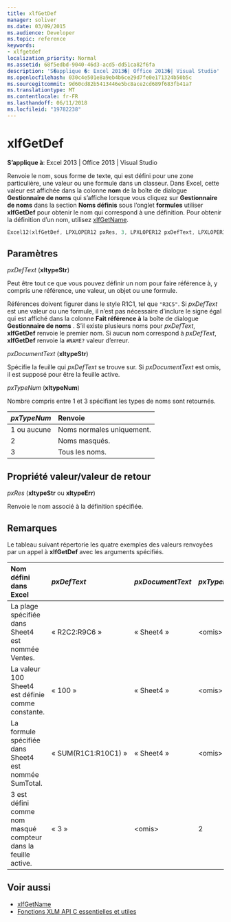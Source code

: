 ```yaml
---
title: xlfGetDef
manager: soliver
ms.date: 03/09/2015
ms.audience: Developer
ms.topic: reference
keywords:
- xlfgetdef
localization_priority: Normal
ms.assetid: 68f5edbd-9040-46d3-acd5-dd51ca82f6fa
description: 'S�applique �: Excel 2013�| Office 2013�| Visual Studio'
ms.openlocfilehash: 030c4e501e8a9eb4b6ce29d7fe0e171324b50b5c
ms.sourcegitcommit: 9d60cd82b5413446e5bc8ace2cd689f683fb41a7
ms.translationtype: MT
ms.contentlocale: fr-FR
ms.lasthandoff: 06/11/2018
ms.locfileid: "19782238"
---
```

# <a name="xlfgetdef"></a>xlfGetDef

**S’applique à**: Excel 2013 | Office 2013 | Visual Studio 
  
Renvoie le nom, sous forme de texte, qui est défini pour une zone particulière, une valeur ou une formule dans un classeur. Dans Excel, cette valeur est affichée dans la colonne **nom** de la boîte de dialogue **Gestionnaire de noms** qui s’affiche lorsque vous cliquez sur **Gestionnaire de noms** dans la section **Noms définis** sous l’onglet **formules** utiliser **xlfGetDef** pour obtenir le nom qui correspond à une définition. Pour obtenir la définition d’un nom, utilisez [xlfGetName](xlfgetname.md).
  
```cpp
Excel12(xlfGetDef, LPXLOPER12 pxRes, 3, LPXLOPER12 pxDefText, LPXLOPER12 pxDocumentText, LPXLOPER12 pxTypeNum);
```

## <a name="parameters"></a>Paramètres

_pxDefText_ (**xltypeStr**)
  
Peut être tout ce que vous pouvez définir un nom pour faire référence à, y compris une référence, une valeur, un objet ou une formule.
  
Références doivent figurer dans le style R1C1, tel que `"R3C5"`. Si _pxDefText_ est une valeur ou une formule, il n’est pas nécessaire d’inclure le signe égal qui est affiché dans la colonne **Fait référence à** la boîte de dialogue **Gestionnaire de noms** . S’il existe plusieurs noms pour _pxDefText_, **xlfGetDef** renvoie le premier nom. Si aucun nom correspond à _pxDefText_, **xlfGetDef** renvoie la `#NAME?` valeur d’erreur. 
  
_pxDocumentText_ (**xltypeStr**)
  
Spécifie la feuille qui _pxDefText_ se trouve sur. Si _pxDocumentText_ est omis, il est supposé pour être la feuille active. 
  
_pxTypeNum_ (**xltypeNum**)
  
Nombre compris entre 1 et 3 spécifiant les types de noms sont retournés.
  
|**_pxTypeNum_**|**Renvoie**|
|:-----|:-----|
|1 ou aucune  <br/> |Noms normales uniquement.  <br/> |
|2  <br/> |Noms masqués.  <br/> |
|3  <br/> |Tous les noms.  <br/> |
   
## <a name="property-valuereturn-value"></a>Propriété valeur/valeur de retour

 _pxRes_ (**xltypeStr** ou **xltypeErr**)
  
Renvoie le nom associé à la définition spécifiée.
  
## <a name="remarks"></a>Remarques

Le tableau suivant répertorie les quatre exemples des valeurs renvoyées par un appel à **xlfGetDef** avec les arguments spécifiés. 
  
|**Nom défini dans Excel**|**_pxDefText_**|**_pxDocumentText_**|**_pxTypeNum_**|**Valeur renvoyée**|
|:-----|:-----|:-----|:-----|:-----|
|La plage spécifiée dans Sheet4 est nommée Ventes.  <br/> |« R2C2:R9C6 »  <br/> |« Sheet4 »  <br/> |\<omis\>  <br/> |« Ventes »  <br/> |
|La valeur 100 Sheet4 est définie comme constante.  <br/> |« 100 »  <br/> |« Sheet4 »  <br/> |\<omis\>  <br/> |« Constante »  <br/> |
|La formule spécifiée dans Sheet4 est nommée SumTotal.  <br/> |« SUM(R1C1:R10C1) »  <br/> |« Sheet4 »  <br/> |\<omis\>  <br/> |« SumTotal »  <br/> |
|3 est défini comme nom masqué compteur dans la feuille active.  <br/> |« 3 »  <br/> |\<omis\>  <br/> |2  <br/> |« Compteur »  <br/> |
   
## <a name="see-also"></a>Voir aussi

- [xlfGetName](xlfgetname.md)
- [Fonctions XLM API C essentielles et utiles](essential-and-useful-c-api-xlm-functions.md)

